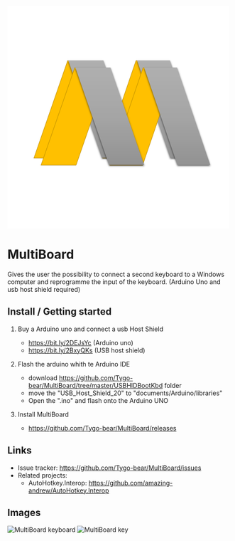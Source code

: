 ![MultiBoard logo](https://github.com/Tygo-bear/MultiBoard/blob/master/icons/logo/MultiBoard.png)
# MultiBoard
Gives the user the possibility to connect a second keyboard to a Windows computer and reprogramme the input of the keyboard.
(Arduino Uno and usb host shield required)

## Install / Getting started

1) Buy a Arduino uno and connect a usb Host Shield
   * https://bit.ly/2DEJsYc (Arduino uno)
   * https://bit.ly/2BxyQKs (USB host shield)

2) Flash the arduino whith te Arduino IDE
   * download https://github.com/Tygo-bear/MultiBoard/tree/master/USBHIDBootKbd folder
   * move the "USB_Host_Shield_20" to "documents/Arduino/libraries"
   * Open the ".ino" and flash onto the Arduino UNO

3) Install MultiBoard
   * https://github.com/Tygo-bear/MultiBoard/releases

## Links
- Issue tracker: https://github.com/Tygo-bear/MultiBoard/issues
- Related projects:
  - AutoHotkey.Interop: https://github.com/amazing-andrew/AutoHotkey.Interop

## Images
![MultiBoard keyboard](https://github.com/Tygo-bear/MultiBoard/blob/master/doc/readme_images/MultiBoard_KeyboardView.png)
![MultiBoard key](https://github.com/Tygo-bear/MultiBoard/blob/master/doc/readme_images/MultiBoard_KeyView.png)